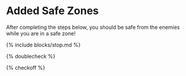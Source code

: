# Added Safe Zones

After completing the steps below, you should be safe from the enemies while you are in a safe zone!

{% include blocks/stop.md %}

{% doublecheck %}

{% checkoff %}
